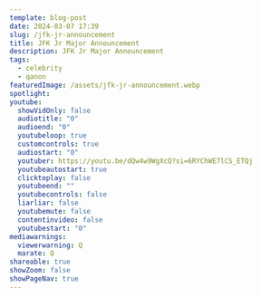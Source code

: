 ```yaml
---
template: blog-post
date: 2024-03-07 17:39
slug: /jfk-jr-announcement
title: JFK Jr Major Announcement
description: JFK Jr Major Announcement
tags:
  - celebrity
  - qanon
featuredImage: /assets/jfk-jr-announcement.webp
spotlight:
youtube:
  showVidOnly: false
  audiotitle: "0"
  audioend: "0"
  youtubeloop: true
  customcontrols: true
  audiostart: "0"
  youtuber: https://youtu.be/dQw4w9WgXcQ?si=6RYChWE7lCS_ETQj
  youtubeautostart: true
  clicktoplay: false
  youtubeend: ""
  youtubecontrols: false
  liarliar: false
  youtubemute: false
  contentinvideo: false
  youtubestart: "0"
mediawarnings:
  viewerwarning: Q
  marate: Q
shareable: true
showZoom: false
showPageNav: true
---
```

